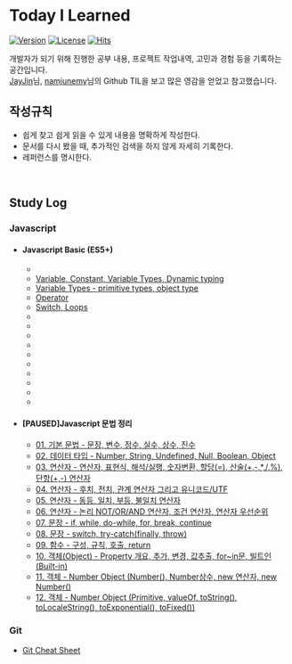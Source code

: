 # **Today I Learned**
[![Version](https://img.shields.io/badge/version-2021.8.9.-red.svg)](./CHANGELOG)  [![License](https://img.shields.io/github/license/mashape/apistatus.svg)](./LICENSE)  [![Hits](https://hits.seeyoufarm.com/api/count/incr/badge.svg?url=https://github.com/mansaout/TIL)](https://hits.seeyoufarm.com/)

개발자가 되기 위해 진행한 공부 내용, 프로젝트 작업내역, 고민과 경험 등을 기록하는 공간입니다.  
[JayJin](https://github.com/milooy)님, [namjunemy](https://github.com/namjunemy)님의 Github TIL을 보고 많은 영감을 얻었고 참고했습니다.

## **작성규칙**
- 쉽게 찾고 쉽게 읽을 수 있게 내용을 명확하게 작성한다.
- 문서를 다시 봤을 때, 추가적인 검색을 하지 않게 자세히 기록한다.
- 레퍼런스를 명시한다.

<br>

## **Study Log**

### **Javascript**
- #### Javascript Basic (ES5+)
  - [](https://github.com/mansaout/TIL/blob/main/Javascript/basic_01_async_vs_defer.md)
  - [Variable, Constant, Variable Types, Dynamic typing](https://github.com/mansaout/TIL/blob/main/Javascript/basic_02_variable.md)
  - [Variable Types - primitive types, object type](https://github.com/mansaout/TIL/blob/main/Javascript/basic_03_variable_type.md)
  - [Operator](https://github.com/mansaout/TIL/blob/main/Javascript/basic_04_operator.md)
  - [Switch, Loops](https://github.com/mansaout/TIL/blob/main/Javascript/basic_05_switch_loops.md)
  - [](https://github.com/mansaout/TIL/blob/main/Javascript/basic_06_.md)
  - [](https://github.com/mansaout/TIL/blob/main/Javascript/basic_07_.md)
  - [](https://github.com/mansaout/TIL/blob/main/Javascript/basic_08_.md)
  - [](https://github.com/mansaout/TIL/blob/main/Javascript/basic_09_.md)
  - [](https://github.com/mansaout/TIL/blob/main/Javascript/basic_10_.md)
  - [](https://github.com/mansaout/TIL/blob/main/Javascript/basic_11_.md)
  - [](https://github.com/mansaout/TIL/blob/main/Javascript/basic_12_.md)
  - [](https://github.com/mansaout/TIL/blob/main/Javascript/basic_13_.md)
  - [](https://github.com/mansaout/TIL/blob/main/Javascript/basic_14_.md)
  - [](https://github.com/mansaout/TIL/blob/main/Javascript/basic_15_.md)
- #### [PAUSED]Javascript 문법 정리
  - [01. 기본 문법 - 문장, 변수, 정수, 실수, 상수, 진수](https://github.com/mansaout/TIL/blob/main/Javascript/01_grammar_lexical_grammar.md)
  - [02. 데이터 타입 - Number, String, Undefined, Null, Boolean, Object](https://github.com/mansaout/TIL/blob/main/Javascript/02_grammar_data_type.md)
  - [03. 연산자 - 연산자, 표현식, 해석/실행, 숫자변환, 할당(=), 산술(+,-,*,/,%), 단항(+,-) 연산자](https://github.com/mansaout/TIL/blob/main/Javascript/03_grammar_operator.md)
  - [04. 연산자 - 후치, 전치, 관계 연산자 그리고 유니코드/UTF](https://github.com/mansaout/TIL/blob/main/Javascript/04_grammar_operator.md)
  - [05. 연산자 - 동등, 일치, 부등, 불일치 연산자](https://github.com/mansaout/TIL/blob/main/Javascript/05_grammar_operator.md)
  - [06. 연산자 - 논리 NOT/OR/AND 연산자, 조건 연산자, 연산자 우선순위](https://github.com/mansaout/TIL/blob/main/Javascript/06_grammar_operator.md)
  - [07. 문장 - if, while, do-while, for, break, continue](https://github.com/mansaout/TIL/blob/main/Javascript/07_grammar_statement.md)
  - [08. 문장 - switch, try-catch(finally, throw)](https://github.com/mansaout/TIL/blob/main/Javascript/08_grammar_statement.md)
  - [09. 함수 - 구성, 규칙, 호출, return](https://github.com/mansaout/TIL/blob/main/Javascript/09_grammar_function.md)
  - [10. 객체(Object) - Property 개요, 추가, 변경, 값추출, for~in문, 빌트인(Built-in) ](https://github.com/mansaout/TIL/blob/main/Javascript/10_grammar_object.md)
  - [11. 객체 - Number Object (Number(), Number상수, new 연산자, new Number()](https://github.com/mansaout/TIL/blob/main/Javascript/11_grammar_number_object.md)
  - [12. 객체 - Number Object (Primitive, valueOf, toString(), toLocaleString(), toExponential(), toFixed())](https://github.com/mansaout/TIL/blob/main/Javascript/12_grammar_number_object.md)

### **Git**
  - [Git Cheat Sheet](https://github.com/mansaout/TIL/blob/main/Git/git_cheat_sheet.md)